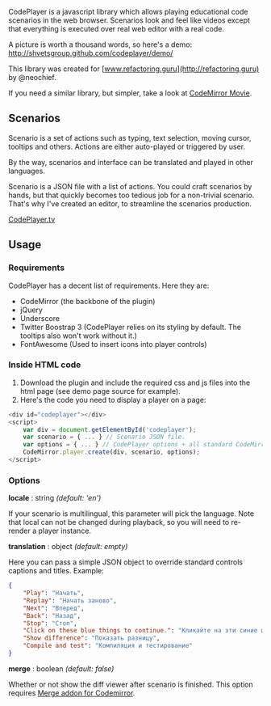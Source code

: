 CodePlayer is a javascript library which allows playing educational code scenarios in the web browser. Scenarios look
and feel like videos except that everything is executed over real web editor with a real code.

A picture is worth a thousand words, so here's a demo: http://shvetsgroup.github.com/codeplayer/demo/

This library was created for [www.refactoring.guru](http://refactoring.guru) by @neochief.

If you need a similar library, but simpler, take a look at [CodeMirror Movie](http://emmet.io/blog/codemirror-movie/).

## Scenarios

Scenario is a set of actions such as typing, text selection, moving cursor, tooltips and others. Actions are either
auto-played or triggered by user.

By the way, scenarios and interface can be translated and played in other languages.

Scenario is a JSON file with a list of actions. You could craft scenarios by hands, but that quickly becomes too tedious
job for a non-trivial scenario. That's why I've created an editor, to streamline the scenarios production.

[CodePlayer.tv](http://shvetsgroup.github.com/codeplayer.tv/)

## Usage

### Requirements

CodePlayer has a decent list of requirements. Here they are:

- CodeMirror (the backbone of the plugin)
- jQuery
- Underscore
- Twitter Boostrap 3 (CodePlayer relies on its styling by default. The tooltips also won't work without it.)
- FontAwesome (Used to insert icons into player controls)

### Inside HTML code

1. Download the plugin and include the required css and js files into the html page (see demo page source for example).
2. Here's the code you need to display a player on a page:
```javascript
<div id="codeplayer"></div>
<script>
    var div = document.getElementById('codeplayer');
    var scenario = { ... } // Scenario JSON file.
    var options = { ... } // CodePlayer options + all standard CodeMirror options.
    CodeMirror.player.create(div, scenario, options);
</script>
```

### Options

**locale** : string _(default: 'en')_

If your scenario is multilingual, this parameter will pick the language. Note that local can not be changed during
playback, so you will need to re-render a player instance.

**translation** : object _(default: empty)_

Here you can pass a simple JSON object to override standard controls captions and titles. Example:

```json
{
    "Play": "Начать",
    "Replay": "Начать заново",
    "Next": "Вперед",
    "Back": "Назад",
    "Stop": "Стоп",
    "Click on these blue things to continue.": "Кликайте на эти синие штуки для продолжения.",
    "Show difference": "Показать разницу",
    "Compile and test": "Компиляция и тестирование"
}
```

**merge** : boolean _(default: false)_

Whether or not show the diff viewer after scenario is finished. This option requires [Merge addon for Codemirror](https://codemirror.net/demo/merge.html).